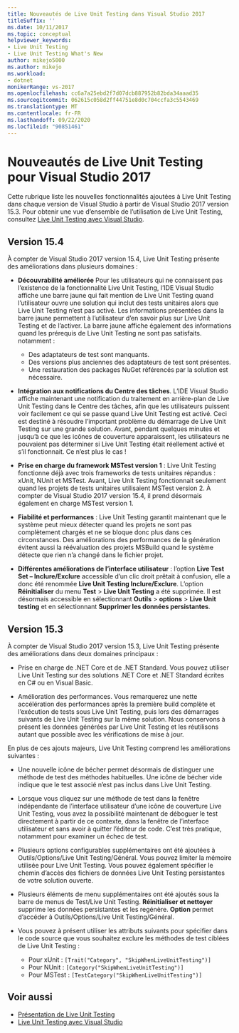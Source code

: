 ```yaml
---
title: Nouveautés de Live Unit Testing dans Visual Studio 2017
titleSuffix: ''
ms.date: 10/11/2017
ms.topic: conceptual
helpviewer_keywords:
- Live Unit Testing
- Live Unit Testing What's New
author: mikejo5000
ms.author: mikejo
ms.workload:
- dotnet
monikerRange: vs-2017
ms.openlocfilehash: cc6a7a25ebd2f7d07dcb887952b82bda34aaad35
ms.sourcegitcommit: 062615c058d2ff44751e8d0c704ccfa3c5543469
ms.translationtype: MT
ms.contentlocale: fr-FR
ms.lasthandoff: 09/22/2020
ms.locfileid: "90851461"
---
```

# <a name="whats-new-in-live-unit-testing-for-visual-studio-2017"></a>Nouveautés de Live Unit Testing pour Visual Studio 2017

Cette rubrique liste les nouvelles fonctionnalités ajoutées à Live Unit Testing dans chaque version de Visual Studio à partir de Visual Studio 2017 version 15.3. Pour obtenir une vue d’ensemble de l’utilisation de Live Unit Testing, consultez [Live Unit Testing avec Visual Studio](live-unit-testing.md).

## <a name="version-154"></a>Version 15.4

À compter de Visual Studio 2017 version 15.4, Live Unit Testing présente des améliorations dans plusieurs domaines :

- **Découvrabilité améliorée** Pour les utilisateurs qui ne connaissent pas l’existence de la fonctionnalité Live Unit Testing, l’IDE Visual Studio affiche une barre jaune qui fait mention de Live Unit Testing quand l’utilisateur ouvre une solution qui inclut des tests unitaires alors que Live Unit Testing n’est pas activé. Les informations présentées dans la barre jaune permettent à l’utilisateur d’en savoir plus sur Live Unit Testing et de l’activer. La barre jaune affiche également des informations quand les prérequis de Live Unit Testing ne sont pas satisfaits. notamment :

  - Des adaptateurs de test sont manquants.
  - Des versions plus anciennes des adaptateurs de test sont présentes.
  - Une restauration des packages NuGet référencés par la solution est nécessaire.

- **Intégration aux notifications du Centre des tâches**. L’IDE Visual Studio affiche maintenant une notification du traitement en arrière-plan de Live Unit Testing dans le Centre des tâches, afin que les utilisateurs puissent voir facilement ce qui se passe quand Live Unit Testing est activé. Ceci est destiné à résoudre l’important problème du démarrage de Live Unit Testing sur une grande solution. Avant, pendant quelques minutes et jusqu’à ce que les icônes de couverture apparaissent, les utilisateurs ne pouvaient pas déterminer si Live Unit Testing était réellement activé et s’il fonctionnait. Ce n’est plus le cas !

- **Prise en charge du framework MSTest version 1** : Live Unit Testing fonctionne déjà avec trois frameworks de tests unitaires répandus : xUnit, NUnit et MSTest. Avant, Live Unit Testing fonctionnait seulement quand les projets de tests unitaires utilisaient MSTest version 2. À compter de Visual Studio 2017 version 15.4, il prend désormais également en charge MSTest version 1.

- **Fiabilité et performances** : Live Unit Testing garantit maintenant que le système peut mieux détecter quand les projets ne sont pas complètement chargés et ne se bloque donc plus dans ces circonstances. Des améliorations des performances de la génération évitent aussi la réévaluation des projets MSBuild quand le système détecte que rien n’a changé dans le fichier projet.

- **Différentes améliorations de l’interface utilisateur** : l’option **Live Test Set – Inclure/Exclure** accessible d’un clic droit prêtait à confusion, elle a donc été renommée **Live Unit Testing Inclure/Exclure**. L’option **Réinitialiser** du menu **Test** > **Live Unit Testing** a été supprimée. Il est désormais accessible en sélectionnant **Outils**  >  **options**  >  **Live Unit testing** et en sélectionnant **Supprimer les données persistantes**.

## <a name="version-153"></a>Version 15.3

À compter de Visual Studio 2017 version 15.3, Live Unit Testing présente des améliorations dans deux domaines principaux :

- Prise en charge de .NET Core et de .NET Standard. Vous pouvez utiliser Live Unit Testing sur des solutions .NET Core et .NET Standard écrites en C# ou en Visual Basic.

- Amélioration des performances. Vous remarquerez une nette accélération des performances après la première build complète et l’exécution de tests sous Live Unit Testing, puis lors des démarrages suivants de Live Unit Testing sur la même solution. Nous conservons à présent les données générées par Live Unit Testing et les réutilisons autant que possible avec les vérifications de mise à jour.

En plus de ces ajouts majeurs, Live Unit Testing comprend les améliorations suivantes :

- Une nouvelle icône de bécher permet désormais de distinguer une méthode de test des méthodes habituelles. Une icône de bécher vide indique que le test associé n’est pas inclus dans Live Unit Testing.

- Lorsque vous cliquez sur une méthode de test dans la fenêtre indépendante de l’interface utilisateur d’une icône de couverture Live Unit Testing, vous avez la possibilité maintenant de déboguer le test directement à partir de ce contexte, dans la fenêtre de l’interface utilisateur et sans avoir à quitter l’éditeur de code. C’est très pratique, notamment pour examiner un échec de test.

- Plusieurs options configurables supplémentaires ont été ajoutées à Outils/Options/Live Unit Testing/Général. Vous pouvez limiter la mémoire utilisée pour Live Unit Testing. Vous pouvez également spécifier le chemin d’accès des fichiers de données Live Unit Testing persistantes de votre solution ouverte.

- Plusieurs éléments de menu supplémentaires ont été ajoutés sous la barre de menus de Test/Live Unit Testing. **Réinitialiser et nettoyer** supprime les données persistantes et les regénère. **Option** permet d’accéder à Outils/Options/Live Unit Testing/Général.

- Vous pouvez à présent utiliser les attributs suivants pour spécifier dans le code source que vous souhaitez exclure les méthodes de test ciblées de Live Unit Testing :

  - Pour xUnit : `[Trait("Category", "SkipWhenLiveUnitTesting")]`
  - Pour NUnit : `[Category("SkipWhenLiveUnitTesting")]`
  - Pour MSTest : `[TestCategory("SkipWhenLiveUnitTesting")]`

## <a name="see-also"></a>Voir aussi

- [Présentation de Live Unit Testing](live-unit-testing-intro.md)
- [Live Unit Testing avec Visual Studio](live-unit-testing.md)
